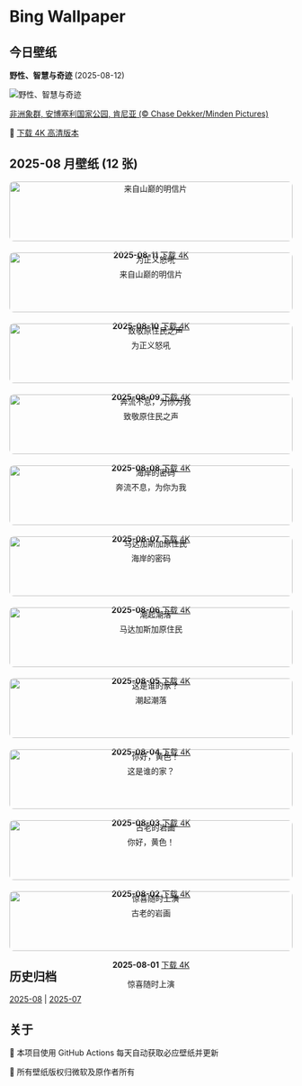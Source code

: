 # Bing Wallpaper

## 今日壁纸

**野性、智慧与奇迹** (2025-08-12)

![野性、智慧与奇迹](https://www.bing.com/th?id=OHR.KenyaElephants_ZH-CN7587207512_1920x1080.jpg&rf=LaDigue_1920x1080.jpg&pid=hp)

[非洲象群, 安博塞利国家公园, 肯尼亚 (© Chase Dekker/Minden Pictures)](https://www.bing.com/search?q=%E4%B8%96%E7%95%8C%E5%A4%A7%E8%B1%A1%E6%97%A5&form=hpcapt&mkt=zh-cn)

🔗 <a href="https://www.bing.com/th?id=OHR.KenyaElephants_ZH-CN7587207512_UHD.jpg&rf=LaDigue_1920x1080.jpg&pid=hp" target="_blank">下载 4K 高清版本</a>

## 2025-08 月壁纸 (12 张)

<div style="display: grid; grid-template-columns: repeat(auto-fit, minmax(300px, 1fr)); gap: 20px;">

<div style="text-align: center;">
<img src="https://www.bing.com/th?id=OHR.SantaMaddalena_ZH-CN7421083295_1920x1080.jpg&rf=LaDigue_1920x1080.jpg&pid=hp" alt="来自山巅的明信片" style="width: 100%; border-radius: 8px;">
<p><strong>2025-08-11</strong> <a href="https://www.bing.com/th?id=OHR.SantaMaddalena_ZH-CN7421083295_UHD.jpg&rf=LaDigue_1920x1080.jpg&pid=hp" target="_blank">下载 4K</a></p>
<p>来自山巅的明信片</p>
</div>

<div style="text-align: center;">
<img src="https://www.bing.com/th?id=OHR.LionessKenya_ZH-CN6791029673_1920x1080.jpg&rf=LaDigue_1920x1080.jpg&pid=hp" alt="为正义怒吼" style="width: 100%; border-radius: 8px;">
<p><strong>2025-08-10</strong> <a href="https://www.bing.com/th?id=OHR.LionessKenya_ZH-CN6791029673_UHD.jpg&rf=LaDigue_1920x1080.jpg&pid=hp" target="_blank">下载 4K</a></p>
<p>为正义怒吼</p>
</div>

<div style="text-align: center;">
<img src="https://www.bing.com/th?id=OHR.MaoriRock_ZH-CN5614685493_1920x1080.jpg&rf=LaDigue_1920x1080.jpg&pid=hp" alt="致敬原住民之声" style="width: 100%; border-radius: 8px;">
<p><strong>2025-08-09</strong> <a href="https://www.bing.com/th?id=OHR.MaoriRock_ZH-CN5614685493_UHD.jpg&rf=LaDigue_1920x1080.jpg&pid=hp" target="_blank">下载 4K</a></p>
<p>致敬原住民之声</p>
</div>

<div style="text-align: center;">
<img src="https://www.bing.com/th?id=OHR.IguazuArgentina_ZH-CN4457051931_1920x1080.jpg&rf=LaDigue_1920x1080.jpg&pid=hp" alt="奔流不息，为你为我" style="width: 100%; border-radius: 8px;">
<p><strong>2025-08-08</strong> <a href="https://www.bing.com/th?id=OHR.IguazuArgentina_ZH-CN4457051931_UHD.jpg&rf=LaDigue_1920x1080.jpg&pid=hp" target="_blank">下载 4K</a></p>
<p>奔流不息，为你为我</p>
</div>

<div style="text-align: center;">
<img src="https://www.bing.com/th?id=OHR.GasparillaLight_ZH-CN6855683859_1920x1080.jpg&rf=LaDigue_1920x1080.jpg&pid=hp" alt="海岸的密码" style="width: 100%; border-radius: 8px;">
<p><strong>2025-08-07</strong> <a href="https://www.bing.com/th?id=OHR.GasparillaLight_ZH-CN6855683859_UHD.jpg&rf=LaDigue_1920x1080.jpg&pid=hp" target="_blank">下载 4K</a></p>
<p>海岸的密码</p>
</div>

<div style="text-align: center;">
<img src="https://www.bing.com/th?id=OHR.BabyLemur_ZH-CN6617977758_1920x1080.jpg&rf=LaDigue_1920x1080.jpg&pid=hp" alt="马达加斯加原住民" style="width: 100%; border-radius: 8px;">
<p><strong>2025-08-06</strong> <a href="https://www.bing.com/th?id=OHR.BabyLemur_ZH-CN6617977758_UHD.jpg&rf=LaDigue_1920x1080.jpg&pid=hp" target="_blank">下载 4K</a></p>
<p>马达加斯加原住民</p>
</div>

<div style="text-align: center;">
<img src="https://www.bing.com/th?id=OHR.CaliforniaTidepool_ZH-CN6273815361_1920x1080.jpg&rf=LaDigue_1920x1080.jpg&pid=hp" alt="潮起潮落" style="width: 100%; border-radius: 8px;">
<p><strong>2025-08-05</strong> <a href="https://www.bing.com/th?id=OHR.CaliforniaTidepool_ZH-CN6273815361_UHD.jpg&rf=LaDigue_1920x1080.jpg&pid=hp" target="_blank">下载 4K</a></p>
<p>潮起潮落</p>
</div>

<div style="text-align: center;">
<img src="https://www.bing.com/th?id=OHR.LaplandOwl_ZH-CN6070251232_1920x1080.jpg&rf=LaDigue_1920x1080.jpg&pid=hp" alt="这是谁的家？" style="width: 100%; border-radius: 8px;">
<p><strong>2025-08-04</strong> <a href="https://www.bing.com/th?id=OHR.LaplandOwl_ZH-CN6070251232_UHD.jpg&rf=LaDigue_1920x1080.jpg&pid=hp" target="_blank">下载 4K</a></p>
<p>这是谁的家？</p>
</div>

<div style="text-align: center;">
<img src="https://www.bing.com/th?id=OHR.HappySunflower_ZH-CN5840993161_1920x1080.jpg&rf=LaDigue_1920x1080.jpg&pid=hp" alt="你好，黄色！" style="width: 100%; border-radius: 8px;">
<p><strong>2025-08-03</strong> <a href="https://www.bing.com/th?id=OHR.HappySunflower_ZH-CN5840993161_UHD.jpg&rf=LaDigue_1920x1080.jpg&pid=hp" target="_blank">下载 4K</a></p>
<p>你好，黄色！</p>
</div>

<div style="text-align: center;">
<img src="https://www.bing.com/th?id=OHR.FruitaPetroglyphs_ZH-CN5423905955_1920x1080.jpg&rf=LaDigue_1920x1080.jpg&pid=hp" alt="古老的岩画" style="width: 100%; border-radius: 8px;">
<p><strong>2025-08-02</strong> <a href="https://www.bing.com/th?id=OHR.FruitaPetroglyphs_ZH-CN5423905955_UHD.jpg&rf=LaDigue_1920x1080.jpg&pid=hp" target="_blank">下载 4K</a></p>
<p>古老的岩画</p>
</div>

<div style="text-align: center;">
<img src="https://www.bing.com/th?id=OHR.EdinburghFringe_ZH-CN5243292664_1920x1080.jpg&rf=LaDigue_1920x1080.jpg&pid=hp" alt="惊喜随时上演" style="width: 100%; border-radius: 8px;">
<p><strong>2025-08-01</strong> <a href="https://www.bing.com/th?id=OHR.EdinburghFringe_ZH-CN5243292664_UHD.jpg&rf=LaDigue_1920x1080.jpg&pid=hp" target="_blank">下载 4K</a></p>
<p>惊喜随时上演</p>
</div>

</div>

## 历史归档

[2025-08](./archives/2025-08.md) | [2025-07](./archives/2025-07.md)

## 关于

🤖 本项目使用 GitHub Actions 每天自动获取必应壁纸并更新

📸 所有壁纸版权归微软及原作者所有

